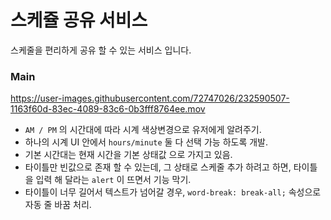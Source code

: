 # 스케쥴 공유 서비스

스케줄을 편리하게 공유 할 수 있는 서비스 입니다. 



### Main



https://user-images.githubusercontent.com/72747026/232590507-1163f60d-83ec-4089-83c6-0b3fff8764ee.mov

* `AM / PM` 의 시간대에 따라 시계 색상변경으로 유저에게 알려주기.
* 하나의 시계 UI 안에서 `hours/minute` 둘 다 선택 가능 하도록 개발.
* 기본 시간대는 현재 시간을 기본 상태값 으로 가지고 있음.
* 타이틀만 빈값으로 존재 할 수 있는데, 그 상태로 스케줄 추가 하려고 하면, 타이틀을 입력 해 달라는 `alert` 이 뜨면서 기능 막기.
* 타이틀이 너무 길어서 텍스트가 넘어갈 경우, `word-break: break-all;` 속성으로 자동 줄 바꿈 처리.
